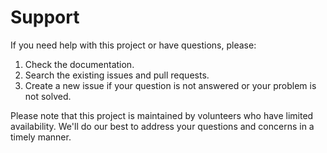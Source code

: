 # Support

If you need help with this project or have questions, please:

1. Check the documentation.
2. Search the existing issues and pull requests.
3. Create a new issue if your question is not answered or your problem is not solved.

Please note that this project is maintained by volunteers who have limited availability. We'll do our best to address your questions and concerns in a timely manner.
